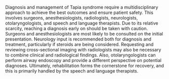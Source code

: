 Diagnosis and management of Tapia syndrome require a multidisciplinary approach to achieve the best outcomes and ensure patient safety. This involves surgeons, anesthesiologists, radiologists, neurologists, otolaryngologists, and speech and language therapists. Due to its relative scarcity, reaching a diagnosis early on should be taken with caution. Surgeons and anesthesiologists are most likely to be consulted on the initial presentation. Neurology input is recommended both for diagnosis and treatment, particularly if steroids are being considered. Requesting and reviewing cross-sectional imaging with radiologists may also be necessary to combine clinical and radiological findings. Also, otolaryngologists can perform airway endoscopy and provide a different perspective on potential diagnoses. Ultimately, rehabilitation forms the cornerstone for recovery, and this is primarily handled by the speech and language therapists.